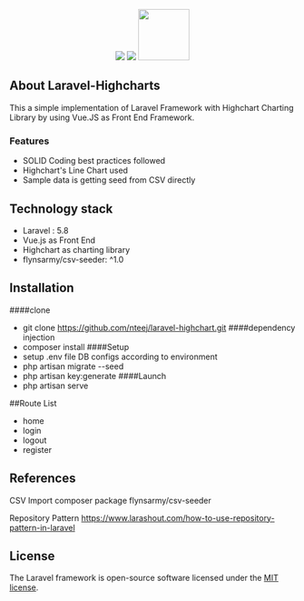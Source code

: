 <p align="center"><img src="https://laravel.com/assets/img/components/logo-laravel.svg">
<img src="https://www.highcharts.com/joomla/media/templates/highsoft_2015/images/logo.svg">
<img src="https://vuejs.org/images/logo.png" height="90"></p>

## About Laravel-Highcharts

This a simple implementation of Laravel Framework with Highchart Charting Library by using Vue.JS as Front End Framework.

### Features
- SOLID Coding best practices followed
- Highchart's Line Chart used
- Sample data is getting seed from CSV directly


## Technology stack
- Laravel : 5.8
- Vue.js as Front End
- Highchart as charting library
- flynsarmy/csv-seeder: ^1.0

## Installation
####clone
- git clone https://github.com/nteej/laravel-highchart.git
####dependency injection
- composer install
####Setup
- setup .env file DB configs according to environment
- php artisan migrate --seed
- php artisan  key:generate
####Launch
- php artisan serve

##Route List

- home
- login
- logout
- register

## References
CSV Import
composer package flynsarmy/csv-seeder

Repository Pattern 
https://www.larashout.com/how-to-use-repository-pattern-in-laravel


## License

The Laravel framework is open-source software licensed under the [MIT license](https://opensource.org/licenses/MIT).
